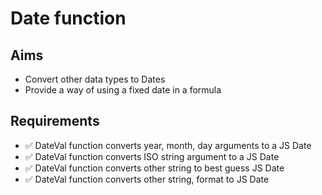 Date function
=============

Aims
----

- Convert other data types to Dates
- Provide a way of using a fixed date in a formula

Requirements
------------

- ✅ DateVal function converts year, month, day arguments to a JS Date
- ✅ DateVal function converts ISO string argument to a JS Date
- ✅ DateVal function converts other string to best guess JS Date
- ✅ DateVal function converts other string, format to JS Date

